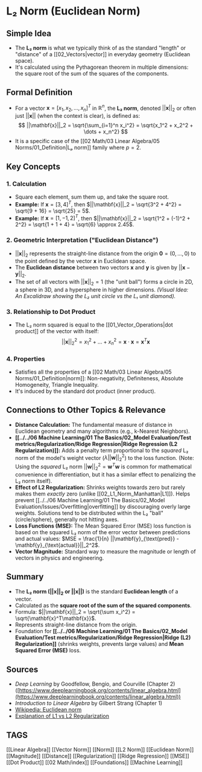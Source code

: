 # L₂ Norm (Euclidean Norm)

## Simple Idea
*   The **L₂ norm** is what we typically think of as the standard "length" or "distance" of a [[02_Vectors|vector]] in everyday geometry (Euclidean space).
*   It's calculated using the Pythagorean theorem in multiple dimensions: the square root of the sum of the squares of the components.

## Formal Definition
*   For a vector $\mathbf{x} = [x_1, x_2, ..., x_n]^T$ in $\mathbb{R}^n$, the **L₂ norm**, denoted $||\mathbf{x}||_2$ or often just $||\mathbf{x}||$ (when the context is clear), is defined as:
    $$ ||\mathbf{x}||_2 = \sqrt{\sum_{i=1}^n x_i^2} = \sqrt{x_1^2 + x_2^2 + \dots + x_n^2} $$
*   It is a specific case of the [[02 Math/03 Linear Algebra/05 Norms/01_Definition|Lₚ norm]] family where $p=2$.

## Key Concepts

### 1. Calculation
*   Square each element, sum them up, and take the square root.
*   **Example:** If $\mathbf{x} = [3, 4]^T$, then $||\mathbf{x}||_2 = \sqrt{3^2 + 4^2} = \sqrt{9 + 16} = \sqrt{25} = 5$.
*   **Example:** If $\mathbf{x} = [1, -1, 2]^T$, then $||\mathbf{x}||_2 = \sqrt{1^2 + (-1)^2 + 2^2} = \sqrt{1 + 1 + 4} = \sqrt{6} \approx 2.45$.

### 2. Geometric Interpretation ("Euclidean Distance")
*   $||\mathbf{x}||_2$ represents the straight-line distance from the origin $\mathbf{0}=(0, ..., 0)$ to the point defined by the vector $\mathbf{x}$ in Euclidean space.
*   The **Euclidean distance** between two vectors $\mathbf{x}$ and $\mathbf{y}$ is given by $||\mathbf{x} - \mathbf{y}||_2$.
*   The set of all vectors with $||\mathbf{x}||_2 = 1$ (the "unit ball") forms a circle in 2D, a sphere in 3D, and a hypersphere in higher dimensions.
    *(Visual Idea: An Excalidraw showing the L₂ unit circle vs the L₁ unit diamond).*

### 3. Relationship to Dot Product
*   The L₂ norm squared is equal to the [[01_Vector_Operations|dot product]] of the vector with itself:
    $$ ||\mathbf{x}||_2^2 = x_1^2 + \dots + x_n^2 = \mathbf{x} \cdot \mathbf{x} = \mathbf{x}^T \mathbf{x} $$

### 4. Properties
*   Satisfies all the properties of a [[02 Math/03 Linear Algebra/05 Norms/01_Definition|norm]]: Non-negativity, Definiteness, Absolute Homogeneity, Triangle Inequality.
*   It's induced by the standard dot product (inner product).

## Connections to Other Topics & Relevance
*   **Distance Calculation:** The fundamental measure of distance in Euclidean geometry and many algorithms (e.g., k-Nearest Neighbors).
*   **[[../../06 Machine Learning/01 The Basics/02_Model Evaluation/Test metrics/Regularization/Ridge Regression|Ridge Regression (L2 Regularization)]]:** Adds a penalty term proportional to the *squared* L₂ norm of the model's weight vector ($\lambda ||\mathbf{w}||_2^2$) to the loss function. (Note: Using the *squared* L₂ norm $||\mathbf{w}||_2^2 = \mathbf{w}^T\mathbf{w}$ is common for mathematical convenience in differentiation, but it has a similar effect to penalizing the L₂ norm itself).
*   **Effect of L2 Regularization:** Shrinks weights towards zero but rarely makes them *exactly* zero (unlike [[02_L1_Norm_Manhattan|L1]]). Helps prevent [[../../06 Machine Learning/01 The Basics/02_Model Evaluation/Issues/Overfitting|overfitting]] by discouraging overly large weights. Solutions tend to be distributed within the L₂ "ball" (circle/sphere), generally not hitting axes.
*   **Loss Functions (MSE):** The Mean Squared Error (MSE) loss function is based on the squared L₂ norm of the error vector between predictions and actual values: $MSE = \frac{1}{n} ||\mathbf{y}_{\text{pred}} - \mathbf{y}_{\text{actual}}||_2^2$.
*   **Vector Magnitude:** Standard way to measure the magnitude or length of vectors in physics and engineering.

## Summary
*   The **L₂ norm ($||\mathbf{x}||_2$ or $||\mathbf{x}||$)** is the standard **Euclidean length** of a vector.
*   Calculated as the **square root of the sum of the squared components**.
*   Formula: $||\mathbf{x}||_2 = \sqrt{\sum x_i^2} = \sqrt{\mathbf{x}^T\mathbf{x}}$.
*   Represents straight-line distance from the origin.
*   Foundation for **[[../../06 Machine Learning/01 The Basics/02_Model Evaluation/Test metrics/Regularization/Ridge Regression|Ridge (L2) Regularization]]** (shrinks weights, prevents large values) and **Mean Squared Error (MSE)** loss.

## Sources
*   *Deep Learning* by Goodfellow, Bengio, and Courville (Chapter 2) ([https://www.deeplearningbook.org/contents/linear_algebra.html](https://www.deeplearningbook.org/contents/linear_algebra.html))
*   *Introduction to Linear Algebra* by Gilbert Strang (Chapter 1)
*   [Wikipedia: Euclidean norm](https://en.wikipedia.org/wiki/Euclidean_norm)
*   [Explanation of L1 vs L2 Regularization](https://towardsdatascience.com/l1-and-l2-regularization-methods-ce25e7fc831c)

## TAGS
[[Linear Algebra]] [[Vector Norm]] [[Norm]] [[L2 Norm]] [[Euclidean Norm]] [[Magnitude]] [[Distance]] [[Regularization]] [[Ridge Regression]] [[MSE]] [[Dot Product]] [[02 Math/index]] [[Foundations]] [[Machine Learning]]